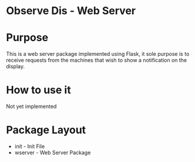 # Observe Dis - Web Server

# Purpose
This is a web server package implemented using Flask, it sole purpose is
to receive requests from the machines that wish to show a notification on
the display.

# How to use it
Not yet implemented

# Package Layout
- init - Init File
- wserver - Web Server Package
